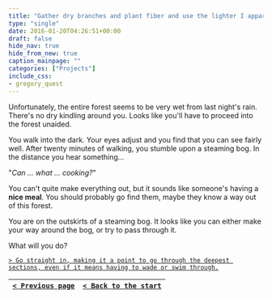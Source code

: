 ```yaml
---
title: "Gather dry branches and plant fiber and use the lighter I apparently had on me earlier to make a torch."
type: "single"
date: 2016-01-20T04:26:51+00:00
draft: false
hide_nav: true
hide_from_new: true
caption_mainpage: ""
categories: ["Projects"]
include_css:
- gregory_quest
---
```


Unfortunately, the entire forest seems to be very wet from last night's rain. There's no dry kindling around you. Looks like you'll have to proceed into the forest unaided.

You walk into the dark. Your eyes adjust and you find that you can see fairly well. After twenty minutes of walking, you stumble upon a steaming bog. In the distance you hear something…

"*Can ... what ... cooking?*"

You can't quite make everything out, but it sounds like someone's having a **nice meal**. You should probably go find them, maybe they know a way out of this forest.

You are on the outskirts of a steaming bog. It looks like you can either make your way around the bog, or try to pass through it.

What will you do?

[``> Go straight in, making it a point to go through the deepest sections, even if it means having to wade or swim through.``](../6)

|[``< Previous page``](../4)|[``< Back to the start``](../)|
|---|---|